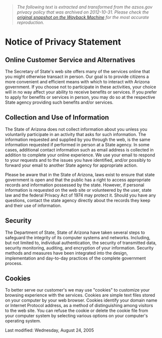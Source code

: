 > *The following text is extracted and transformed from the azsos.gov privacy policy that was archived on 2012-10-31. Please check the [original snapshot on the Wayback Machine](https://web.archive.org/web/20121031234424id_/http%3A//www.azsos.gov/legal/policy.htm) for the most accurate reproduction.*

# Notice of Privacy Statement

## Online Customer Service and Alternatives

The Secretary of State's web site offers many of the services online that you might otherwise transact in person. Our goal is to provide citizens a more convenient and efficient means with which to interact with Arizona government. If you choose not to participate in these activities, your choice will in no way affect your ability to receive benefits or services. If you prefer to apply for benefits or services in person, you may do so at the respective State agency providing such benefits and/or services. 

## Collection and Use of Information

The State of Arizona does not collect information about you unless you voluntarily participate in an activity that asks for such information. The information requested and supplied by you through the web, is the same information requested if performed in person at a State agency. In some cases, additional contact information such as email address is collected in addition to complete your online experience. We use your email to respond to your requests and to the issues you have identified, and/or possibly to forward your email to another State agency for appropriate action. 

Please be aware that in the State of Arizona, laws exist to ensure that state government is open and that the public has a right to access appropriate records and information possessed by the state. However, if personal information is requested on the web site or volunteered by the user, state law and the federal Privacy Act of 1974 may protect it. Should you have any questions, contact the state agency directly about the records they keep and their use of information. 

## Security

The Department of State, State of Arizona have taken several steps to safeguard the integrity of its computer systems and networks. Including, but not limited to, individual authentication, the security of transmitted data, security monitoring, auditing, and encryption of your information. Security methods and measures have been integrated into the design, implementation and day-to-day practices of the complete government process. 

## Cookies

To better serve our customer's we may use "cookies" to customize your browsing experience with the services. Cookies are simple text files stored on your computer by your web browser. Cookies identify your domain name or Internet Protocol address, as a method of distinguishing among visitors to the web site. You can refuse the cookie or delete the cookie file from your computer system by selecting various options on your computer's operating system. 

Last modified: Wednesday, August 24, 2005 
